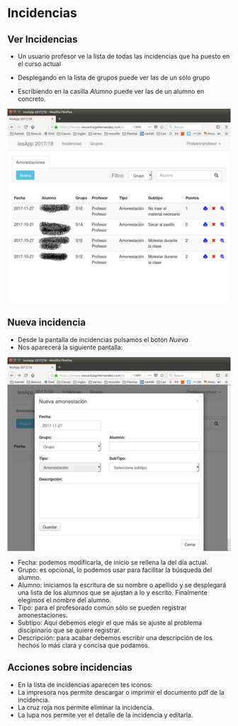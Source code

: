 # Incidencias

## Ver Incidencias
<a name="lista"></a>
- Un usuario profesor ve la lista de todas las incidencias que ha puesto en el curso actual

- Desplegando en la lista de grupos puede ver las de un sólo grupo

- Escribiendo en la casilla _Alumno_ puede ver las de un alumno en concreto.

![](img/incidencia01.png)


## Nueva incidencia

* Desde la pantalla de incidencias pulsamos el botón _Nueva_ 
* Nos aparecerá la siguiente pantalla:

![](img/incidencia02.png)

* Fecha: podemos modificarla, de inicio se rellena la del día actual.
* Grupo: es opcional, lo podemos usar para facilitar la búsqueda del alumno.
* Alumno: iniciamos la escritura de su nombre o apellido y se desplegará una lista de los alumnos que se ajustan a lo y escrito. Finalmente elegimos el nombre del alumno.
* Tipo: para el profesorado común sólo se pueden registrar amonestaciones.
* Subtipo: Aquí debemos elegir el que más se ajuste al problema discipinario que se quiere registrar.
* Descripción: para acabar debemos escribir una descripción de los hechos lo más clara y concisa que podamos.


## Acciones sobre incidencias

* En la lista de incidencias aparecen tes iconos:
* La impresora nos permite descargar o imprimir el documento pdf de la incidencia.
* La cruz roja nos permite eliminar la incidencia.
* La lupa nos permite ver el detalle de la incidencia y editarla.

